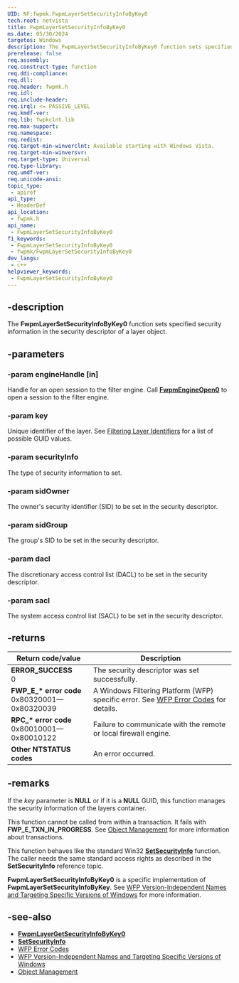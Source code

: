 ```yaml
---
UID: NF:fwpmk.FwpmLayerSetSecurityInfoByKey0
tech.root: netvista
title: FwpmLayerSetSecurityInfoByKey0
ms.date: 05/30/2024
targetos: Windows
description: The FwpmLayerSetSecurityInfoByKey0 function sets specified security information in the security descriptor of a layer object.
prerelease: false
req.assembly: 
req.construct-type: function
req.ddi-compliance: 
req.dll: 
req.header: fwpmk.h
req.idl: 
req.include-header: 
req.irql: <= PASSIVE_LEVEL
req.kmdf-ver: 
req.lib: fwpkclnt.lib
req.max-support: 
req.namespace: 
req.redist: 
req.target-min-winverclnt: Available starting with Windows Vista.
req.target-min-winversvr: 
req.target-type: Universal
req.type-library: 
req.umdf-ver: 
req.unicode-ansi: 
topic_type:
 - apiref
api_type:
 - HeaderDef
api_location:
 - fwpmk.h
api_name:
 - FwpmLayerSetSecurityInfoByKey0
f1_keywords:
 - FwpmLayerSetSecurityInfoByKey0
 - fwpmk/FwpmLayerSetSecurityInfoByKey0
dev_langs:
 - c++
helpviewer_keywords:
 - FwpmLayerSetSecurityInfoByKey0
---
```


## -description

The **FwpmLayerSetSecurityInfoByKey0** function sets specified security information in the security descriptor of a layer object.

## -parameters

### -param engineHandle [in]

Handle for an open session to the filter engine. Call **[FwpmEngineOpen0](nf-fwpmk-fwpmengineopen0.md)** to open a session to the filter engine.

### -param key

Unique identifier of the layer. See [Filtering Layer Identifiers](/windows/desktop/FWP/management-filtering-layer-identifiers-) for a list of possible GUID values.

### -param securityInfo

The type of security information to set.

### -param sidOwner

The owner's security identifier (SID) to be set in the security descriptor.

### -param sidGroup

The group's SID to be set in the security descriptor.

### -param dacl

The discretionary access control list (DACL) to be set in the security descriptor.

### -param sacl

The system access control list (SACL) to be set in the security descriptor.

## -returns

| Return code/value | Description |
|---|---|
| **ERROR_SUCCESS**<br>0 | The security descriptor was set successfully. |
| **FWP_E_\* error code**<br>0x80320001—0x80320039 | A Windows Filtering Platform (WFP) specific error. See [WFP Error Codes](/windows/win32/fwp/wfp-error-codes) for details. |
| **RPC_\* error code**<br>0x80010001—0x80010122 | Failure to communicate with the remote or local firewall engine. |
| **Other NTSTATUS codes** | An error occurred. |

## -remarks

If the *key* parameter is **NULL** or if it is a **NULL** GUID, this function manages the security information of the layers container.

This function cannot be called from within a transaction. It fails with **FWP_E_TXN_IN_PROGRESS**. See [Object Management](/windows/desktop/FWP/object-management) for more information about transactions.

This function behaves like the standard Win32 **[SetSecurityInfo](/windows/desktop/api/aclapi/nf-aclapi-setsecurityinfo)** function. The caller needs the same standard access rights as described in the **SetSecurityInfo** reference topic.

**FwpmLayerSetSecurityInfoByKey0** is a specific implementation of **FwpmLayerSetSecurityInfoByKey**. See [WFP Version-Independent Names and Targeting Specific Versions of Windows](/windows/desktop/FWP/wfp-version-independent-names-and-targeting-specific-versions-of-windows) for more information.

## -see-also

- **[FwpmLayerGetSecurityInfoByKey0](nf-fwpmk-fwpmlayergetsecurityinfobykey0.md)**
- **[SetSecurityInfo](/windows/desktop/api/aclapi/nf-aclapi-setsecurityinfo)**
- [WFP Error Codes](/windows/win32/fwp/wfp-error-codes)
- [WFP Version-Independent Names and Targeting Specific Versions of Windows](/windows/desktop/FWP/wfp-version-independent-names-and-targeting-specific-versions-of-windows)
- [Object Management](/windows/desktop/FWP/object-management)
